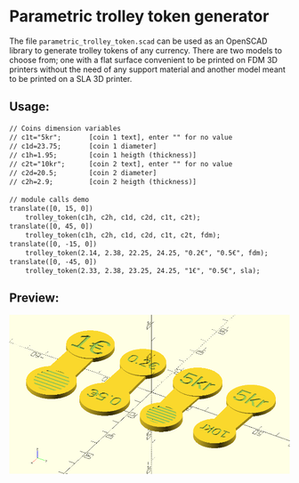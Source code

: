 # Parametric trolley token generator

The file `parametric_trolley_token.scad` can be used as an OpenSCAD library to generate trolley tokens of any currency. There are two models to choose from; one with a flat surface convenient to be printed on FDM 3D printers without the need of any support material and another model meant to be printed on a SLA 3D printer.

## Usage:

```
// Coins dimension variables
// c1t="5kr";		[coin 1 text], enter "" for no value
// c1d=23.75;		[coin 1 diameter]
// c1h=1.95;		[coin 1 heigth (thickness)]
// c2t="10kr";		[coin 2 text], enter "" for no value
// c2d=20.5;		[coin 2 diameter]
// c2h=2.9; 		[coin 2 heigth (thickness)]

// module calls demo
translate([0, 15, 0])
    trolley_token(c1h, c2h, c1d, c2d, c1t, c2t);
translate([0, 45, 0])
    trolley_token(c1h, c2h, c1d, c2d, c1t, c2t, fdm);
translate([0, -15, 0])
    trolley_token(2.14, 2.38, 22.25, 24.25, "0.2€", "0.5€", fdm);
translate([0, -45, 0])
    trolley_token(2.33, 2.38, 23.25, 24.25, "1€", "0.5€", sla);
```

## Preview:

![Parametric trolley token generator preview](parametric_trolley_token_demo.png)